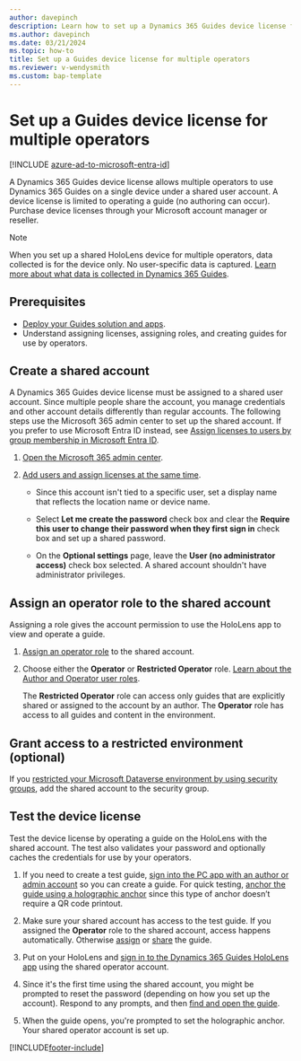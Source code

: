 ```yaml
---
author: davepinch
description: Learn how to set up a Dynamics 365 Guides device license for multiple operators on a single HoloLens device.
ms.author: davepinch
ms.date: 03/21/2024
ms.topic: how-to
title: Set up a Guides device license for multiple operators
ms.reviewer: v-wendysmith
ms.custom: bap-template
---
```


# Set up a Guides device license for multiple operators

[!INCLUDE [azure-ad-to-microsoft-entra-id](../includes/azure-ad-to-microsoft-entra-id.md)]

A Dynamics 365 Guides device license allows multiple operators to use Dynamics 365 Guides on a single device under a shared user account. A device license is limited to operating a guide (no authoring can occur). Purchase device licenses through your Microsoft account manager or reseller.

> [!NOTE]
> When you set up a shared HoloLens device for multiple operators, data collected is for the device only. No user-specific data is captured. [Learn more about what data is collected in Dynamics 365 Guides](analytics-data-collected.md).

## Prerequisites

- [Deploy your Guides solution and apps](setup.md).
- Understand assigning licenses, assigning roles, and creating guides for use by operators.

## Create a shared account

A Dynamics 365 Guides device license must be assigned to a shared user account. Since multiple people share the account, you manage credentials and other account details differently than regular accounts. The following steps use the Microsoft 365 admin center to set up the shared account. If you prefer to use Microsoft Entra ID instead, see [Assign licenses to users by group membership in Microsoft Entra ID](/entra/identity/users/licensing-groups-assign).

1. [Open the Microsoft 365 admin center](https://admin.microsoft.com/AdminPortal/Home).

1. [Add users and assign licenses at the same time](/microsoft-365/admin/add-users/add-users).

   - Since this account isn't tied to a specific user, set a display name that reflects the location name or device name.

   - Select **Let me create the password** check box and clear the **Require this user to change their password when they first sign in** check box and set up a shared password.

   - On the **Optional settings** page, leave the **User (no administrator access)** check box selected. A shared account shouldn't have administrator privileges.

## Assign an operator role to the shared account

Assigning a role gives the account permission to use the HoloLens app to view and operate a guide.

1. [Assign an operator role](assign-role.md#assign-roles-to-a-user) to the shared account.

1. Choose either the **Operator** or **Restricted Operator** role. [Learn about the Author and Operator user roles](admin-role-types.md).

   The **Restricted Operator** role can access only guides that are explicitly shared or assigned to the account by an author. The **Operator** role has access to all guides and content in the environment.

## Grant access to a restricted environment (optional)

If you [restricted your Microsoft Dataverse environment by using security groups](admin-security.md), add the shared account to the security group.

## Test the device license

Test the device license by operating a guide on the HoloLens with the shared account. The test also validates your password and optionally caches the credentials for use by your operators.

1. If you need to create a test guide, [sign into the PC app with an author or admin account](install-sign-in-pc-app.md#sign-in-to-the-app) so you can create a guide. For quick testing, [anchor the guide using a holographic anchor](pc-app-anchor-holographic.md) since this type of anchor doesn’t require a QR code printout.

1. Make sure your shared account has access to the test guide. If you assigned the **Operator** role to the shared account, access happens automatically. Otherwise [assign](admin-access-assign.md) or [share](admin-access-teams.md) the guide.

1. Put on your HoloLens and [sign in to the Dynamics 365 Guides HoloLens app](hololens-app-install-sign-in.md) using the shared operator account.

1. Since it's the first time using the shared account, you might be prompted to reset the password (depending on how you set up the account). Respond to any prompts, and then [find and open the guide](find-guide.md).

1. When the guide opens, you're prompted to set the holographic anchor. Your shared operator account is set up.

[!INCLUDE[footer-include](../includes/footer-banner.md)]
